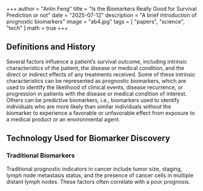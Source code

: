 +++
author = "Anlin Feng"
title = "Is the Biomarkers Really Good for Survival Prediction or not"
date = "2025-07-12"
description = "A brief introduction of prognostic biomarkers"
image = "ab4.jpg"
tags = [
    "papers",
    "science",
    "tech"
]
math = true
+++

## Definitions and History
Several factors influence a patient’s survival outcome, including intrinsic characteristics of the patient, the disease or medical condition, and the direct or indirect effects of any treatments received. Some of these intrinsic characteristics can be represented as prognostic biomarkers, which are used to identify the likelihood of clinical events, disease recurrence, or progression in patients with the disease or medical condition of interest. Others can be predictive biomarkers, i.e., biomarkers used to identify individuals who are more likely than similar individuals without the biomarker to experience a favorable or unfavorable effect from exposure to a medical product or an environmental agent.

## Technology Used for Biomarker Discovery
### Traditional Biomarkers
Traditional prognostic indicators in cancer include tumor size, staging, lymph node metastasis status, and the presence of cancer cells in multiple distant lymph nodes. These factors often correlate with a poor prognosis.
